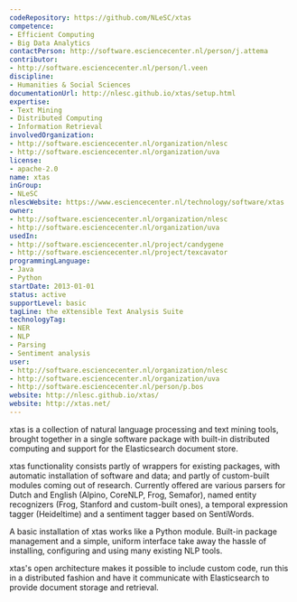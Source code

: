 ```yaml
---
codeRepository: https://github.com/NLeSC/xtas
competence:
- Efficient Computing
- Big Data Analytics
contactPerson: http://software.esciencecenter.nl/person/j.attema
contributor:
- http://software.esciencecenter.nl/person/l.veen
discipline:
- Humanities & Social Sciences
documentationUrl: http://nlesc.github.io/xtas/setup.html
expertise:
- Text Mining
- Distributed Computing
- Information Retrieval
involvedOrganization:
- http://software.esciencecenter.nl/organization/nlesc
- http://software.esciencecenter.nl/organization/uva
license:
- apache-2.0
name: xtas
inGroup:
- NLeSC
nlescWebsite: https://www.esciencecenter.nl/technology/software/xtas
owner:
- http://software.esciencecenter.nl/organization/nlesc
- http://software.esciencecenter.nl/organization/uva
usedIn:
- http://software.esciencecenter.nl/project/candygene
- http://software.esciencecenter.nl/project/texcavator
programmingLanguage:
- Java
- Python
startDate: 2013-01-01
status: active
supportLevel: basic
tagLine: the eXtensible Text Analysis Suite
technologyTag:
- NER
- NLP
- Parsing
- Sentiment analysis
user:
- http://software.esciencecenter.nl/organization/nlesc
- http://software.esciencecenter.nl/organization/uva
- http://software.esciencecenter.nl/person/p.bos
website: http://nlesc.github.io/xtas/
website: http://xtas.net/
---
```

xtas is a collection of natural language processing and text mining tools, brought together in a single software package with built-in distributed computing and support for the Elasticsearch document store.

xtas functionality consists partly of wrappers for existing packages, with automatic installation of software and data; and partly of custom-built modules coming out of research. Currently offered are various parsers for Dutch and English (Alpino, CoreNLP, Frog, Semafor), named entity recognizers (Frog, Stanford and custom-built ones), a temporal expression tagger (Heideltime) and a sentiment tagger based on SentiWords.

A basic installation of xtas works like a Python module. Built-in package management and a simple, uniform interface take away the hassle of installing, configuring and using many existing NLP tools.

xtas's open architecture makes it possible to include custom code, run this in a distributed fashion and have it communicate with Elasticsearch to provide document storage and retrieval.
